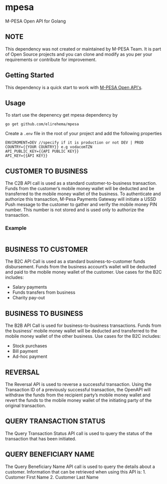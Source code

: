 # mpesa
M-PESA Open API for Golang 

## NOTE
This dependency was not created or maintained by M-PESA Team. It is part of Open Source projects and you can clone and modify as you per your requirements or contribute for improvement. 

## Getting Started 
This dependency is a quick start to work with [M-PESA Open API's](https://openapiportal.m-pesa.com/api-documentation).

## Usage 
To start use the depenency get mpesa dependency by

```golang
go get github.com/elirehema/mpesa
```
Create a `.env` file in the root of your project and add the following properties

```.env
ENVIROMENT=DEV //specify if it is production or not DEV | PROD
COUNTRY={{YOUR COUNTRY}} e.g vodacomTZN
API_PUBLIC_KEY={{API PUBLIC KEY}}
API_KEY={{API KEY}}
```

## CUSTOMER TO BUSINESS

The C2B API call is used as a standard customer-to-business transaction. Funds from the customer’s mobile money wallet will be deducted and be transferred to the mobile money wallet of the business. To authenticate and authorize this transaction, M-Pesa Payments Gateway will initiate a USSD Push message to the customer to gather and verify the mobile money PIN number. This number is not stored and is used only to authorize the transaction.

### Example
```go

```

## BUSINESS TO CUSTOMER

The B2C API Call is used as a standard business-to-customer funds disbursement. Funds from the business account’s wallet will be deducted and paid to the mobile money wallet of the customer. Use cases for the B2C includes:
-  Salary payments 
-  Funds transfers from business
- Charity pay-out

## BUSINESS TO BUSINESS

The B2B API Call is used for business-to-business transactions. Funds from the business’ mobile money wallet will be deducted and transferred to the mobile money wallet of the other business. Use cases for the B2C includes:
- Stock purchases 
- Bill payment 
- Ad-hoc payment


## REVERSAL

The Reversal API is used to reverse a successful transaction. Using the Transaction ID of a previously successful transaction,  the OpenAPI will withdraw the funds from the recipient party’s mobile money wallet and revert the funds to the mobile money wallet of the initiating party of the original transaction.

## QUERY TRANSACTION STATUS

The Query Transaction Status API call is used to query the status of the transaction that has been initiated.

## QUERY BENEFICIARY NAME

The Query Beneficiary Name API call is used to query the details about a customer. Information that can be retrieved when using this API is: 1. Customer First Name 2. Customer Last Name

